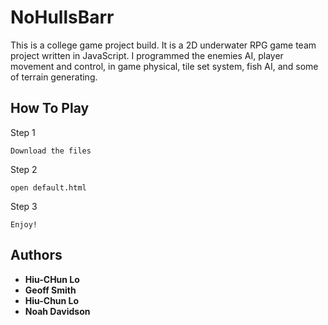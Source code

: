# NoHullsBarr

This is a college game project build. It is a 2D underwater RPG game team project written in JavaScript. I programmed the enemies AI, player movement and control, in game physical, tile set system, fish AI, and some of terrain generating.

## How To Play

Step 1
```
Download the files
```
Step 2
```
open default.html
```
Step 3
```
Enjoy!
```

## Authors

* **Hiu-CHun Lo**
* **Geoff Smith**
* **Hiu-Chun Lo**
* **Noah Davidson**